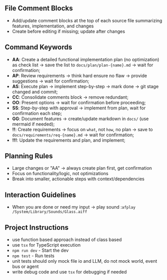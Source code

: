 ## File Comment Blocks
- Add/update comment blocks at the top of each source file summarizing features, implementation, and changes
- Create before editing if missing; update after changes

## Command Keywords
- **AA**: Create a detailed functional implementation plan (no optimization) as check list → save the list to `docs/plan/plan-{name}.md` → wait for confirmation;
- **AP**: Review requirements → think hard ensure no flaw → provide suggestions → wait for confirmation;
- **AS**: Execute plan → implement step-by-step → mark done → git stage changed and commit;
- **CC**: Consolidate comments block → remove redundant;
- **OO**: Present options → wait for confirmation before proceeding;
- **SS**: Step-by-step with approval → implement from plan, wait for confirmation each step;
- **GG**: Document features → create/update markdown in `docs/` (use mermaid if needed);
- **!!**: Create requirements → focus on `what`, not `how`, no plan → save to `docs/requirements/req-{name}.md` → wait for confirmation;
- **!!!**: Update the requirements and plan, and implement;

## Planning Rules
- Large changes or "AA" → always create plan first, get confirmation
- Focus on functionality/logic, not optimizations
- Break into smaller, actionable steps with context/dependencies

## Interaction Guidelines
- When you are done or need my input → play sound :`afplay /System/Library/Sounds/Glass.aiff`

## Project Instructions
- use function based approach instead of class based
- use `tsx` for TypeScript execution
- `npm run dev` - Start the dev
- `npm test` - Run tests
- unit tests should only mock file io and LLM, do not mock world, event bus or agent
- write debug code and use `tsx` for debugging if needed

